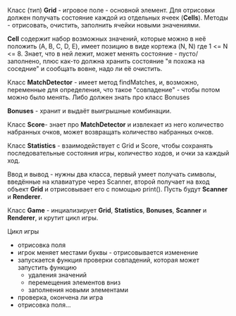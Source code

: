 Класс (тип) **Grid** - игровое поле - основной элемент. Для отрисовки должен получать состояние каждой из отдельных ячеек (**Cells**). Методы - отрисовать, очистить, заполнить ячейки новыми значениями.

**Cell** содержит набор возможных значений, которые можно в неё положить (A, B, C, D, E), имеет позицию в виде кортежа (N, N) где 1 <= N <= 8.
Знает, что в ней лежит, может менять состояние - пусто/заполнено, плюс как-то должна хранить состояние "я похожа на соседние" и сообщать вовне, надо ли её очистить.

Класс **MatchDetector** - имеет метод findMatches, и, возможно, переменные для определения, что такое "совпадение" - чтобы потом можно было менять. Либо должен знать про класс Bonuses



**Bonuses** - хранит и выдаёт выигрышные комбинации.

Класс **Score**- знает про **MatchDetector** и извлекает из него количество набранных очков, может возвращать количество набранных очков.

Класс **Statistics** - взаимодействует с Grid и Score, чтобы сохранять последовательные состояния игры, количество ходов, и очки за каждый ход.

Ввод и вывод - нужны два класса, первый умеет получать символы, введённые на клавиатуре через Scanner, второй получает на вход объект **Grid** и отрисовывает его с помощью print(). Пусть будут **Scanner** и **Renderer**.

Класс **Game** - инциализирует **Grid**, **Statistics**, **Bonuses**, **Scanner** и **Renderer**, и крутит цикл игры.

Цикл игры
- отрисовка поля
- игрок меняет местами буквы - отрисовывается изменение
- запускается функция проверки совпадений, которая может запустить функцию
  - удаления значений
  - перемещения элементов вниз
  - заполнения новыми элементами
- проверка, окончена ли игра
- отрисовка поля...

